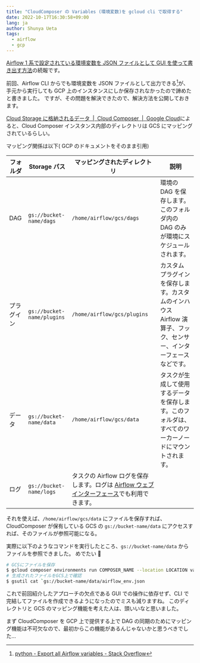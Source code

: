 ```yaml
---
title: "CloudComposer の Variables (環境変数)を gcloud cli で取得する"
date: 2022-10-17T16:30:58+09:00
lang: ja
author: Shunya Ueta
tags:
  - airflow
  - gcp
---
```


[Airflow 1 系で設定されている環境変数を JSON ファイルとして GUI を使って書き出す方法](/posts/2022-10-04-1549/)の続報です。

前回、Airflow CLI からでも環境変数を JSON ファイルとして出力できる[^cloudcomposer-cli]が、手元から実行しても GCP 上のインスタンスにしか保存されなかったので諦めたと書きました。
ですが、その問題を解決できたので、解決方法を公開しておきます。

[Cloud Storage に格納されるデータ  \|  Cloud Composer  \|  Google Cloud](https://cloud.google.com/composer/docs/concepts/cloud-storage#folders_in_the_bucket)によると、Cloud Composer インスタンス内部のディレクトリは GCS にマッピングされているらしい。

マッピング関係は以下( GCP のドキュメントをそのまま引用)

| フォルダ   | Storage パス               | マッピングされたディレクトリ                                                                                                                                                 | 説明                                                                                                               |
| ---------- | -------------------------- | ---------------------------------------------------------------------------------------------------------------------------------------------------------------------------- | ------------------------------------------------------------------------------------------------------------------ |
| DAG        | `gs://bucket-name/dags`    | `/home/airflow/gcs/dags`                                                                                                                                                     | 環境の DAG を保存します。このフォルダ内の DAG のみが環境にスケジュールされます。                                   |
| プラグイン | `gs://bucket-name/plugins` | `/home/airflow/gcs/plugins`                                                                                                                                                  | カスタム プラグインを保存します。カスタムのインハウス Airflow 演算子、フック、センサー、インターフェースなどです。 |
| データ     | `gs://bucket-name/data`    | `/home/airflow/gcs/data`                                                                                                                                                     | タスクが生成して使用するデータを保存します。このフォルダは、すべてのワーカーノードにマウントされます。             |
| ログ       | `gs://bucket-name/logs`    | タスクの Airflow ログを保存します。ログは [Airflow ウェブ インターフェース](https://cloud.google.com/composer/docs/how-to/accessing/airflow-web-interface)でも利用できます。 |                                                                                                                    |

それを使えば、`/home/airflow/gcs/data` にファイルを保存すれば、CloudComposer が保有している GCS の `gs://bucket-name/data` にアクセスすれば、そのファイルが参照可能になる。

実際に以下のようなコマンドを実行したところ、`gs://bucket-name/data` からファイルを参照できました。
めでたい 🎉

```bash
# GCSにファイルを保存
$ gcloud composer environments run COMPOSER_NAME --location LOCATION variables -- --export /home/airflow/gcs/data/airflow_env.json
# 生成されたファイルをGCS上で確認
$ gsutil cat `gs://bucket-name/data/airflow_env.json
```

これで前回紹介したアプローチの欠点である GUI での操作に依存せず、CLI で完結してファイルを作成できるようになったのでミスも減りますね。
このディレクトリと GCS のマッピング機能を考えた人は、頭いいなと思いました。

まず CloudComposer を GCP 上で提供する上で DAG の同期のためにマッピング機能は不可欠なので、最初からこの機能があるんじゃないかと思うべきでした...

[^cloudcomposer-cli]: [python \- Export all Airflow variables \- Stack Overflow](https://stackoverflow.com/questions/53206003/export-all-airflow-variables)
